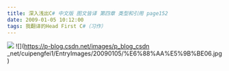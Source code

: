 ```yaml
---
title: 深入浅出C# 中文版 图文皆译 第四章 类型和引用 page152
date: 2009-01-05 10:12:00
tags: 我翻译的Head First C#（习作）
---
```

![](https://p-blog.csdn.net/images/p_blog_csdn_net/cuipengfei1/EntryImages/20090105/%E6%88%AA%E5%9B%BE05.jpg) ![](https://p-blog.csdn.net/images/p_blog_csdn
_net/cuipengfei1/EntryImages/20090105/%E6%88%AA%E5%9B%BE06.jpg)



